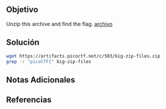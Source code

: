 ## Objetivo
Unzip this archive and find the flag.
[archivo](https://artifacts.picoctf.net/c/503/big-zip-files.zip)

## Solución
```bash
wget https://artifacts.picoctf.net/c/503/big-zip-files.zip
grep -r "picoCTF{" big-zip-files
```

## Notas Adicionales


## Referencias
